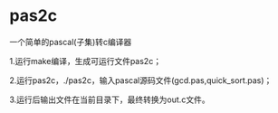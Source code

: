 # pas2c
一个简单的pascal(子集)转c编译器

1.运行make编译，生成可运行文件pas2c；

2.运行pas2c，./pas2c，输入pascal源码文件(gcd.pas,quick_sort.pas)；

3.运行后输出文件在当前目录下，最终转换为out.c文件。
